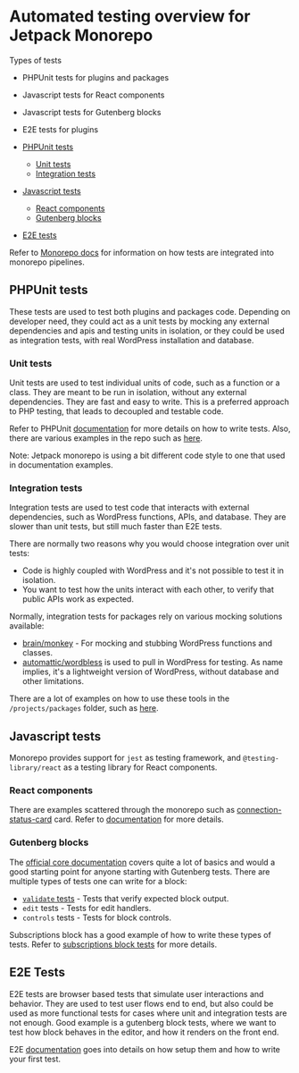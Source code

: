 # Automated testing overview for Jetpack Monorepo

Types of tests

- PHPUnit tests for plugins and packages
- Javascript tests for React components
- Javascript tests for Gutenberg blocks
- E2E tests for plugins

- [PHPUnit tests](#phpunit-tests)
  - [Unit tests](#unit-tests)
  - [Integration tests](#integration-tests)
- [Javascript tests](#javascript-tests)
  - [React components](#react-components)
  - [Gutenberg blocks](#gutenberg-blocks)
- [E2E tests](#e2e-tests)

Refer to [Monorepo docs](/docs/monorepo.md#Testing) for information on how tests are integrated into monorepo pipelines.

## PHPUnit tests

These tests are used to test both plugins and packages code. Depending on developer need, they could act as a unit tests by mocking any external dependencies and apis and testing units in isolation, or they could be used as integration tests, with real WordPress installation and database.

### Unit tests

Unit tests are used to test individual units of code, such as a function or a class. They are meant to be run in isolation, without any external dependencies. They are fast and easy to write. This is a preferred approach to PHP testing, that leads to decoupled and testable code.

Refer to PHPUnit [documentation](https://phpunit.readthedocs.io/en/9.5/writing-tests-for-phpunit.html) for more details on how to write tests. Also, there are various examples in the repo such as [here](/projects/packages/a8c-mc-stats/tests/php/test_Stats.php).

Note: Jetpack monorepo is using a bit different code style to one that used in documentation examples.

### Integration tests

Integration tests are used to test code that interacts with external dependencies, such as WordPress functions, APIs, and database. They are slower than unit tests, but still much faster than E2E tests.

There are normally two reasons why you would choose integration over unit tests:

- Code is highly coupled with WordPress and it's not possible to test it in isolation.
- You want to test how the units interact with each other, to verify that public APIs work as expected.

Normally, integration tests for packages rely on various mocking solutions available:

- [brain/monkey](https://packagist.org/packages/brain/monkey) - For mocking and stubbing WordPress functions and classes.
- [automattic/wordbless](https://packagist.org/packages/automattic/wordbless) is used to pull in WordPress for testing. As name implies, it's a lightweight version of WordPress, without database and other limitations.

There are a lot of examples on how to use these tools in the `/projects/packages` folder, such as [here](/projects/packages/connection/tests/php/test_Manager_integration.php).

## Javascript tests

Monorepo provides support for `jest` as testing framework, and `@testing-library/react` as a testing library for React components.

### React components

There are examples scattered through the monorepo such as [connection-status-card](/projects/js-packages/connection/components/connection-status-card/test/component.jsx) card. Refer to [documentation](https://testing-library.com/docs/react-testing-library/intro) for more details.

### Gutenberg blocks

The [official core documentation](https://developer.wordpress.org/block-editor/contributors/code/testing-overview/) covers quite a lot of basics and would a good starting point for anyone starting with Gutenberg tests. There are multiple types of tests one can write for a block:

- [`validate` tests](/projects/plugins/jetpack/extensions/shared/test/block-fixtures.md) - Tests that verify expected block output.
- `edit` tests - Tests for edit handlers.
- `controls` tests - Tests for block controls.

Subscriptions block has a good example of how to write these types of tests. Refer to [subscriptions block tests](/projects/plugins/jetpack/extensions/blocks/subscriptions/test) for more details.

## E2E Tests

E2E tests are browser based tests that simulate user interactions and behavior. They are used to test user flows end to end, but also could be used as more functional tests for cases where unit and integration tests are not enough. Good example is a gutenberg block tests, where we want to test how block behaves in the editor, and how it renders on the front end.

E2E [documentation](/tools/e2e-commons/README.md) goes into details on how setup them and how to write your first test.
